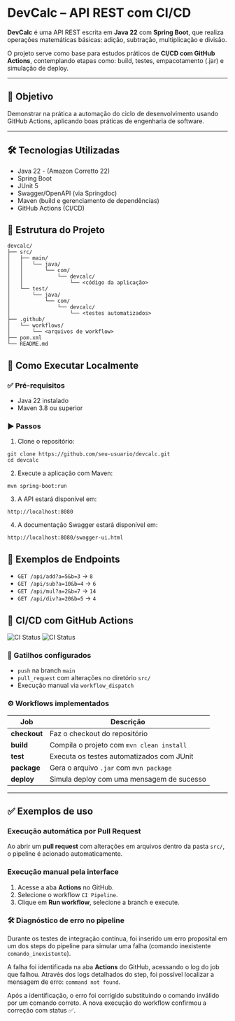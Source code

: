 # DevCalc – API REST com CI/CD

**DevCalc** é uma API REST escrita em **Java 22** com **Spring Boot**, que realiza operações matemáticas básicas: adição, subtração, multiplicação e divisão.

O projeto serve como base para estudos práticos de **CI/CD com GitHub Actions**, contemplando etapas como: build, testes, empacotamento (.jar) e simulação de deploy.

---

## 📌 Objetivo

Demonstrar na prática a automação do ciclo de desenvolvimento usando GitHub Actions, aplicando boas práticas de engenharia de software.

---

## 🛠️ Tecnologias Utilizadas

- Java 22 - (Amazon Corretto 22)
- Spring Boot
- JUnit 5
- Swagger/OpenAPI (via Springdoc)
- Maven (build e gerenciamento de dependências)
- GitHub Actions (CI/CD)

## 📁 Estrutura do Projeto

```
devcalc/
├── src/
│   ├── main/
│   │   └── java/
│   │       └── com/
│   │           └── devcalc/
│   │               └── <código da aplicação>
│   └── test/
│       └── java/
│           └── com/
│               └── devcalc/
│                   └── <testes automatizados>
├── .github/
│   └── workflows/
│       └── <arquivos de workflow>
├── pom.xml
└── README.md
```

## 🚀 Como Executar Localmente

### ✅ Pré-requisitos

- Java 22 instalado
- Maven 3.8 ou superior

### ▶️ Passos

1. Clone o repositório:

```
git clone https://github.com/seu-usuario/devcalc.git
cd devcalc
```

2. Execute a aplicação com Maven:

```
mvn spring-boot:run
```

3. A API estará disponível em:

```
http://localhost:8080
```

4. A documentação Swagger estará disponível em:

```
http://localhost:8080/swagger-ui.html
```

## 📌 Exemplos de Endpoints

- `GET /api/add?a=5&b=3` → `8`
- `GET /api/sub?a=10&b=4` → `6`
- `GET /api/mul?a=2&b=7` → `14`
- `GET /api/div?a=20&b=5` → `4`

## 🚀 CI/CD com GitHub Actions

![CI Status](https://github.com/franciscocamellon/devcalc-api/actions/workflows/hello.yml/badge.svg)
![CI Status](https://github.com/franciscocamellon/devcalc-api/actions/workflows/ci.yml/badge.svg)

### 🔁 Gatilhos configurados

- `push` na branch `main`
- `pull_request` com alterações no diretório `src/`
- Execução manual via `workflow_dispatch`

### ⚙️ Workflows implementados

| Job        | Descrição                                      |
|------------|-----------------------------------------------|
| **checkout** | Faz o checkout do repositório                 |
| **build**    | Compila o projeto com `mvn clean install`     |
| **test**     | Executa os testes automatizados com JUnit     |
| **package**  | Gera o arquivo `.jar` com `mvn package`       |
| **deploy**   | Simula deploy com uma mensagem de sucesso     |

---

## ✅ Exemplos de uso

### Execução automática por Pull Request

Ao abrir um **pull request** com alterações em arquivos dentro da pasta `src/`, o pipeline é acionado automaticamente.

### Execução manual pela interface

1. Acesse a aba **Actions** no GitHub.
2. Selecione o workflow `CI Pipeline`.
3. Clique em **Run workflow**, selecione a branch e execute.

### 🛠️ Diagnóstico de erro no pipeline

Durante os testes de integração contínua, foi inserido um erro proposital em um dos steps do pipeline para simular uma falha (comando inexistente `comando_inexistente`).

A falha foi identificada na aba **Actions** do GitHub, acessando o log do job que falhou. Através dos logs detalhados do step, foi possível localizar a mensagem de erro: `command not found`.

Após a identificação, o erro foi corrigido substituindo o comando inválido por um comando correto. A nova execução do workflow confirmou a correção com status ✅.